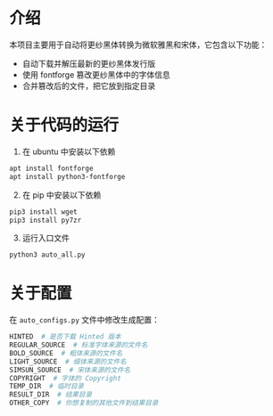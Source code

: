 # 介绍
本项目主要用于自动将更纱黑体转换为微软雅黑和宋体，它包含以下功能：
- 自动下载并解压最新的更纱黑体发行版
- 使用 fontforge 篡改更纱黑体中的字体信息
- 合并篡改后的文件，把它放到指定目录

# 关于代码的运行
1. 在 ubuntu 中安装以下依赖
```bash
apt install fontforge
apt install python3-fontforge
```

2. 在 pip 中安装以下依赖
```bash
pip3 install wget
pip3 install py7zr
```

3. 运行入口文件
```bash
python3 auto_all.py
```

# 关于配置
在 `auto_configs.py` 文件中修改生成配置：
```python
HINTED  # 是否下载 Hinted 版本
REGULAR_SOURCE  # 标准字体来源的文件名
BOLD_SOURCE  # 粗体来源的文件名
LIGHT_SOURCE  # 细体来源的文件名
SIMSUN_SOURCE  # 宋体来源的文件名
COPYRIGHT  # 字体的 Copyright
TEMP_DIR  # 临时目录
RESULT_DIR  # 结果目录
OTHER_COPY  # 你想复制的其他文件到结果目录
```